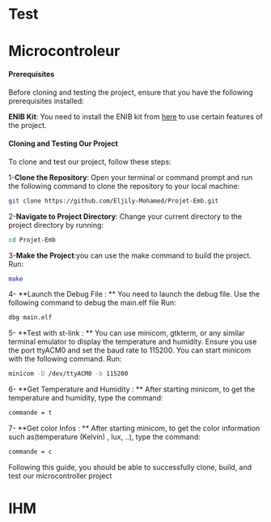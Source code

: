 # Test

# **Microcontroleur** 

#### Prerequisites

Before cloning and testing the project, ensure that you have the following prerequisites installed:

 **ENIB Kit**: You need to install the ENIB kit from [here](https://git.enib.fr/bald/mip_install/-/tree/main/fichiers?ref_type=heads) to use certain features of the project.


#### Cloning and Testing Our Project

To clone and test our project, follow these steps:

1-**Clone the Repository**: Open your terminal or command prompt and run the following command to clone the repository to your local machine:
```bash
git clone https://github.com/Eljily-Mohamed/Projet-Emb.git
```
2-**Navigate to Project Directory**: Change your current directory to the project directory by running:

```bash
cd Projet-Emb
```
3-**Make the Project**:you can use the make command to build the project. Run:
```bash
make
```
4- **Launch the Debug File : ** You need to launch the debug file. Use the following command to debug the main.elf file Run:
```bash
dbg main.elf
```
5- **Test with st-link : ** You can use minicom, gtkterm, or any similar terminal emulator to display the temperature and humidity. Ensure you use the port ttyACM0 and set the baud rate to 115200. You can start minicom with the following command. Run:
```bash
minicom -D /dev/ttyACM0 -b 115200
```
6- **Get Temperature and Humidity : ** After starting minicom, to get the temperature and humidity, type the command:
```bash
commande = t
```
7- **Get color Infos : ** After starting minicom, to get the color information such as(temperature (Kelvin) , lux, ..), type the command:
```bash
commande = c
```
Following this guide, you should be able to successfully clone, build, and test our microcontroller project


# **IHM** 
